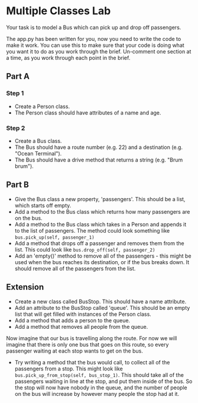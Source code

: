 # Multiple Classes Lab

Your task is to model a Bus which can pick up and drop off passengers.

The app.py has been written for you, now you need to write the code to make it work.
You can use this to make sure that your code is doing what you want it to do as you work through the brief. Un-comment one section at a time, as you work through each point in the brief.

## Part A

### Step 1

- Create a Person class.
- The Person class should have attributes of a name and age.

### Step 2

- Create a Bus class. 
- The Bus should have a route number (e.g. 22) and a destination (e.g. "Ocean Terminal").
- The Bus should have a drive method that returns a string (e.g. "Brum brum").

## Part B

- Give the Bus class a new property, 'passengers'. This should be a list, which starts off empty. 
- Add a method to the Bus class which returns how many passengers are on the bus. 
- Add a method to the Bus class which takes in a Person and appends it to the list of passengers. The method could look something like `bus.pick_up(self, passenger_1)` 
- Add a method that drops off a passenger and removes them from the list. This could look like `bus.drop_off(self, passenger_2)`
- Add an 'empty()' method to remove all of the passengers - this might be used when the bus reaches its destination, or if the bus breaks down. It should remove all of the passengers from the list.

## Extension

- Create a new class called BusStop. This should have a name attribute.
- Add an attribute to the BusStop called 'queue'. This should be an empty list that will get filled with instances of the Person class.
- Add a method that adds a person to the queue.
- Add a method that removes all people from the queue.

Now imagine that our bus is travelling along the route. For now we will imagine that there is only one bus that goes on this route, so every passenger waiting at each stop wants to get on the bus. 

- Try writing a method that the bus would call, to collect all of the passengers from a stop. This might look like `bus.pick_up_from_stop(self, bus_stop_1)`. This should take all of the passengers waiting in line at the stop, and put them inside of the bus. So the stop will now have nobody in the queue, and the number of people on the bus will increase by however many people the stop had at it.